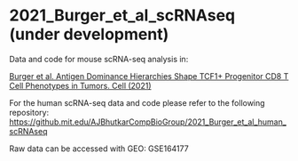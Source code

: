 # 2021_Burger_et_al_scRNAseq (under development)

Data and code for mouse scRNA-seq analysis in:

[Burger et al. Antigen Dominance Hierarchies Shape TCF1+ Progenitor CD8 T Cell Phenotypes in Tumors. Cell (2021)](https://dx.doi.org/10.2139/ssrn.3770111)

For the human scRNA-seq data and code please refer to the following repository: https://github.mit.edu/AJBhutkarCompBioGroup/2021_Burger_et_al_human_scRNAseq

Raw data can be accessed with GEO: GSE164177

